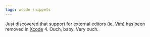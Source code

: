 ```yaml
---
tags: xcode snippets
---
```


Just discovered that support for external editors (ie. [Vim](/wiki/Vim)) has been removed in [Xcode](/wiki/Xcode) 4. Ouch, baby. Very ouch.
